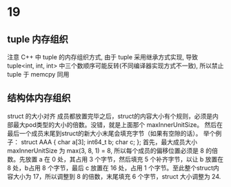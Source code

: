 # 19
## tuple 内存组织
注意 C++ 中 tuple 的内存组织方式, 由于 tuple 采用继承方式实现, 导致 tuple<int, int, int> 中三个数顺序可能反转(不同编译器实现方式不一致), 所以禁止 tuple 于 memcpy 同用

## 结构体内存组织
struct 的大小对齐
成员都放置完毕之后，struct的内容大小有个规则，必须是内部最大pod类型的大小的倍数。没错，就是上面那个 maxInnerUnitSize。
然后在最后一个成员末尾到struct的新大小末尾会填充字节（如果有空隙的话）。
举个例子：
struct AAA {
    char a[3];
    int64_t b;
    char c;
};
首先，最大成员大小 maxInnerUnitSize 为 max(3, 8, 1) = 8, 所以每个成员的偏移位置必须是 8 的倍数。先放置 a 在 0 处，其占用 3 个字节，然后填充 5 个补齐字节，以让 b 放置在 8 处，b占用 8 个字节，最后 c 放置在 16 处，占用 1 个字节。至此整个struct内容大小为 17，所以调整到 8 的倍数，末尾填充 6 个字节，struct 大小调整为 24.